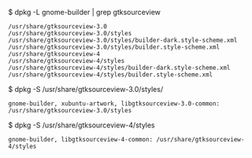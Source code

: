 
$ dpkg -L gnome-builder | grep gtksourceview

```
/usr/share/gtksourceview-3.0
/usr/share/gtksourceview-3.0/styles
/usr/share/gtksourceview-3.0/styles/builder-dark.style-scheme.xml
/usr/share/gtksourceview-3.0/styles/builder.style-scheme.xml
/usr/share/gtksourceview-4
/usr/share/gtksourceview-4/styles
/usr/share/gtksourceview-4/styles/builder-dark.style-scheme.xml
/usr/share/gtksourceview-4/styles/builder.style-scheme.xml
```


$ dpkg -S /usr/share/gtksourceview-3.0/styles/

```
gnome-builder, xubuntu-artwork, libgtksourceview-3.0-common: /usr/share/gtksourceview-3.0/styles
```

$ dpkg -S /usr/share/gtksourceview-4/styles

```
gnome-builder, libgtksourceview-4-common: /usr/share/gtksourceview-4/styles
```
